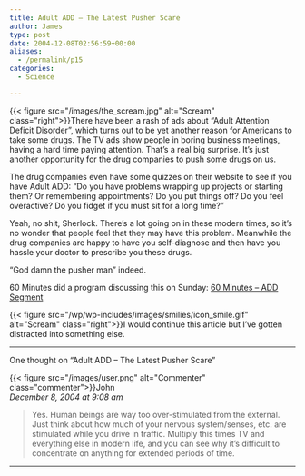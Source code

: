 ```yaml
---
title: Adult ADD – The Latest Pusher Scare
author: James
type: post
date: 2004-12-08T02:56:59+00:00
aliases:
  - /permalink/p15
categories:
  - Science

---
```

{{< figure src="/images/the_scream.jpg" alt="Scream" class="right">}}There have been a rash of ads about &#8220;Adult Attention Deficit Disorder&#8221;, which turns out to be yet another reason for Americans to take some drugs. The TV ads show people in boring business meetings, having a hard time paying attention. That&#8217;s a real big surprise. It&#8217;s just another opportunity for the drug companies to push some drugs on us.

The drug companies even have some quizzes on their website to see if you have Adult ADD: &#8220;Do you have problems wrapping up projects or starting them? Or remembering appointments? Do you put things off? Do you feel overactive? Do you fidget if you must sit for a long time?&#8221;

Yeah, no shit, Sherlock. There&#8217;s a lot going on in these modern times, so it&#8217;s no wonder that people feel that they may have this problem. Meanwhile the drug companies are happy to have you self-diagnose and then have you hassle your doctor to prescribe you these drugs.

&#8220;God damn the pusher man&#8221; indeed.

60 Minutes did a program discussing this on Sunday: [60 Minutes &#8211; ADD Segment][1]

{{< figure src="/wp/wp-includes/images/smilies/icon_smile.gif" alt="Scream" class="right">}}I would continue this article but I&#8217;ve gotten distracted into something else.

****

One thought on “Adult ADD – The Latest Pusher Scare”

{{< figure src="/images/user.png" alt="Commenter" class="commenter">}}John  
_December 8, 2004 at 9:08 am_

>Yes. Human beings are way too over-stimulated from the external. Just think about how much of your nervous system/senses, etc. are stimulated while you drive in traffic. Multiply this times TV and everything else in modern life, and you can see why it’s difficult to concentrate on anything for extended periods of time.

****

 [1]: http://www.cbsnews.com/stories/2004/12/03/60minutes/main658996.shtml
